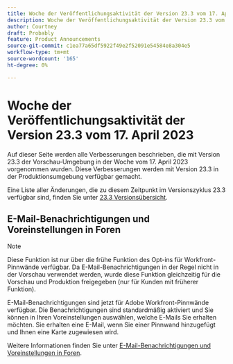 ```yaml
---
title: Woche der Veröffentlichungsaktivität der Version 23.3 vom 17. April 2023
description: Woche der Veröffentlichungsaktivität der Version 23.3 vom 17. April 2023
author: Courtney
draft: Probably
feature: Product Announcements
source-git-commit: c1ea77a65df5922f49e2f52091e54584e8a304e5
workflow-type: tm+mt
source-wordcount: '165'
ht-degree: 0%

---
```


# Woche der Veröffentlichungsaktivität der Version 23.3 vom 17. April 2023

Auf dieser Seite werden alle Verbesserungen beschrieben, die mit Version 23.3 der Vorschau-Umgebung in der Woche vom 17. April 2023 vorgenommen wurden. Diese Verbesserungen werden mit Version 23.3 in der Produktionsumgebung verfügbar gemacht.

Eine Liste aller Änderungen, die zu diesem Zeitpunkt im Versionszyklus 23.3 verfügbar sind, finden Sie unter [23.3 Versionsübersicht](/help/quicksilver/product-announcements/product-releases/23.3-release-activity/23-3-release-overview.md).

## E-Mail-Benachrichtigungen und Voreinstellungen in Foren

>[!NOTE]
>
>Diese Funktion ist nur über die frühe Funktion des Opt-ins für Workfront-Pinnwände verfügbar. Da E-Mail-Benachrichtigungen in der Regel nicht in der Vorschau verwendet werden, wurde diese Funktion gleichzeitig für die Vorschau und Produktion freigegeben (nur für Kunden mit früherer Funktion).

E-Mail-Benachrichtigungen sind jetzt für Adobe Workfront-Pinnwände verfügbar. Die Benachrichtigungen sind standardmäßig aktiviert und Sie können in Ihren Voreinstellungen auswählen, welche E-Mails Sie erhalten möchten. Sie erhalten eine E-Mail, wenn Sie einer Pinnwand hinzugefügt und Ihnen eine Karte zugewiesen wird.

Weitere Informationen finden Sie unter [E-Mail-Benachrichtigungen und Voreinstellungen in Foren](/help/quicksilver/agile/get-started-with-boards/boards-emails.md).







<!-- HTML you might need

Video link

[View a video demonstration of this feature](ADD URL){target=_blank}

Off-cycle note for weekly pages

>[!NOTE]
>
>Preview release: February 9, 2023; Planned Production release: February 23, 2023



-->